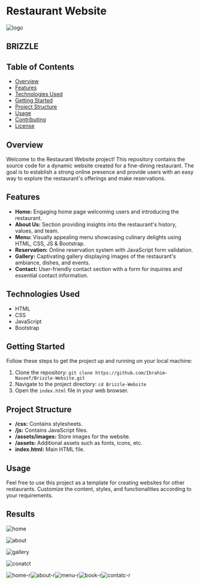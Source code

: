 # Restaurant Website
![logo](https://github.com/Ibrahim-Naseef/Brizzle-Website/assets/156147657/5c888f7b-da9b-4ff5-9a7a-73011bbe1a97)

## BRIZZLE



## Table of Contents

- [Overview](#overview)
- [Features](#features)
- [Technologies Used](#technologies-used)
- [Getting Started](#getting-started)
- [Project Structure](#project-structure)
- [Usage](#usage)
- [Contributing](#contributing)
- [License](#license)

## Overview

Welcome to the Restaurant Website project! This repository contains the source code for a dynamic website created for a fine-dining restaurant. The goal is to establish a strong online presence and provide users with an easy way to explore the restaurant's offerings and make reservations.

## Features

- **Home:** Engaging home page welcoming users and introducing the restaurant.
- **About Us:** Section providing insights into the restaurant's history, values, and team.
- **Menu:** Visually appealing menu showcasing culinary delights using HTML, CSS, JS & Bootstrap.
- **Reservation:** Online reservation system with JavaScript form validation.
- **Gallery:** Captivating gallery displaying images of the restaurant's ambiance, dishes, and events.
- **Contact:** User-friendly contact section with a form for inquiries and essential contact information.

## Technologies Used

- HTML
- CSS
- JavaScript
- Bootstrap 

## Getting Started

Follow these steps to get the project up and running on your local machine:

1. Clone the repository: `git clone https://github.com/Ibrahim-Naseef/Brizzle-Website.git`
2. Navigate to the project directory: `cd Brizzle-Website`
3. Open the `index.html` file in your web browser.

## Project Structure

- **/css:** Contains stylesheets.
- **/js:** Contains JavaScript files.
- **/assets/images:** Store images for the website.
- **/assets:** Additional assets such as fonts, icons, etc.
- **index.html:** Main HTML file.

## Usage

Feel free to use this project as a template for creating websites for other restaurants. Customize the content, styles, and functionalities according to your requirements.

## Results
![home](https://github.com/Ibrahim-Naseef/Brizzle-Website/assets/156147657/37b6d760-0852-4f5b-b686-6760299f978b)

![about](https://github.com/Ibrahim-Naseef/Brizzle-Website/assets/156147657/82141bbc-4ecd-4458-a4d8-4dcfa5cfd69b)

![gallery](https://github.com/Ibrahim-Naseef/Brizzle-Website/assets/156147657/4e5eebef-2655-4f47-9ba1-f829bdd93b89)

![conatct](https://github.com/Ibrahim-Naseef/Brizzle-Website/assets/156147657/932079a2-afee-43bf-beab-4bbfaf824739)

![home-r](https://github.com/Ibrahim-Naseef/Brizzle-Website/assets/156147657/fc871d36-bf75-4b8e-86de-0526302b4bfc)![about-r](https://github.com/Ibrahim-Naseef/Brizzle-Website/assets/156147657/7dfafeb9-4803-4786-80f8-7e0c115bcc3b)![menu-r](https://github.com/Ibrahim-Naseef/Brizzle-Website/assets/156147657/fb423551-1346-4657-8bd5-bf5f10155c43)![book-r](https://github.com/Ibrahim-Naseef/Brizzle-Website/assets/156147657/1f53a8e2-5852-4eaf-853c-9ea8951158bc)![contatc-r](https://github.com/Ibrahim-Naseef/Brizzle-Website/assets/156147657/29b41555-5cdf-4412-bd2d-d642b9f1b149)

